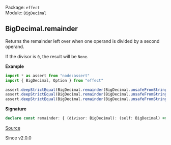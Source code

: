 Package: `effect`<br />
Module: `BigDecimal`<br />

## BigDecimal.remainder

Returns the remainder left over when one operand is divided by a second operand.

If the divisor is `0`, the result will be `None`.

**Example**

```ts
import * as assert from "node:assert"
import { BigDecimal, Option } from "effect"

assert.deepStrictEqual(BigDecimal.remainder(BigDecimal.unsafeFromString("2"), BigDecimal.unsafeFromString("2")), Option.some(BigDecimal.unsafeFromString("0")))
assert.deepStrictEqual(BigDecimal.remainder(BigDecimal.unsafeFromString("3"), BigDecimal.unsafeFromString("2")), Option.some(BigDecimal.unsafeFromString("1")))
assert.deepStrictEqual(BigDecimal.remainder(BigDecimal.unsafeFromString("-4"), BigDecimal.unsafeFromString("2")), Option.some(BigDecimal.unsafeFromString("0")))
```

**Signature**

```ts
declare const remainder: { (divisor: BigDecimal): (self: BigDecimal) => Option.Option<BigDecimal>; (self: BigDecimal, divisor: BigDecimal): Option.Option<BigDecimal>; }
```

[Source](https://github.com/Effect-TS/effect/tree/main/packages/effect/src/BigDecimal.ts#L728)

Since v2.0.0